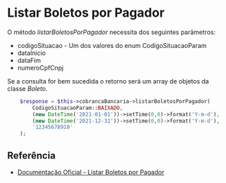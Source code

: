 # Listar Boletos por Pagador

O método <i>listarBoletosPorPagador</i> necessita dos seguintes parâmetros:
- codigoSituacao - Um dos valores do enum CodigoSituacaoParam
- dataInicio 
- dataFim
- numeroCpfCnpj

Se a consulta for bem sucedida o retorno será um array de objetos da classe <i>Boleto</i>.

```php
    $response = $this->cobrancaBancaria->listarBoletosPorPagador(
        CodigoSituacaoParam::BAIXADO,
        (new DateTime('2021-01-01'))->setTime(0,0)->format('Y-m-d'),
        (new DateTime('2021-12-31'))->setTime(0,0)->format('Y-m-d'),
        '12345678910'
    );
```

## Referência

- [Documentação Oficial - Listar Boletos por Pagador](https://documenter.getpostman.com/view/20565799/Uzs6yNhe#f969814d-6332-4a7c-979d-316f50f36360)